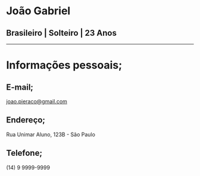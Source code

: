 # João Gabriel

## Brasileiro | Solteiro | 23 Anos

---
# Informações pessoais;
## E-mail;
 joao.pieraco@gmail.com

## Endereço;
 Rua Unimar Aluno, 123B - São Paulo

## Telefone;
 (14) 9 9999-9999
 
